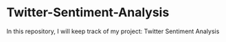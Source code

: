 # Twitter-Sentiment-Analysis
In this repository, I will keep track of my project: Twitter Sentiment Analysis
